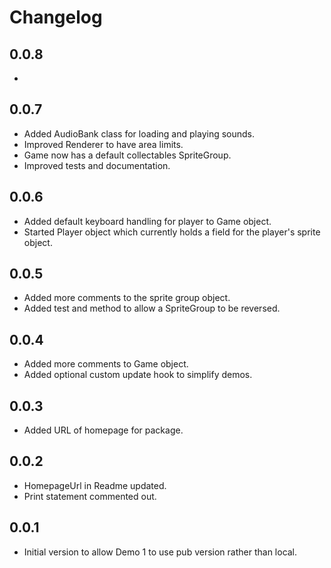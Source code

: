 # Changelog

## 0.0.8
-

## 0.0.7
- Added AudioBank class for loading and playing sounds.
- Improved Renderer to have area limits.
- Game now has a default collectables SpriteGroup.
- Improved tests and documentation.

## 0.0.6

- Added default keyboard handling for player to Game object.
- Started Player object which currently holds a field for the player's sprite object.

## 0.0.5

- Added more comments to the sprite group object.
- Added test and method to allow a SpriteGroup to be reversed.

## 0.0.4

- Added more comments to Game object.
- Added optional custom update hook to simplify demos.

## 0.0.3

- Added URL of homepage for package.

## 0.0.2

- HomepageUrl in Readme updated.
- Print statement commented out.

## 0.0.1

- Initial version to allow Demo 1 to use pub version rather than local.
